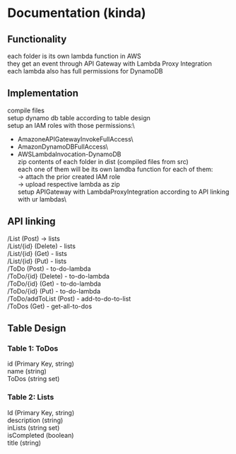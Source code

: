 # Documentation (kinda)

## Functionality
each folder is its own lambda function in AWS\
they get an event through API Gateway with Lambda Proxy Integration\
each lambda also has full permissions for DynamoDB

## Implementation
compile files\
setup dynamo db table according to table design\
setup an IAM roles with those permissions:\
- AmazoneAPIGatewayInvokeFullAccess\
- AmazonDynamoDBFullAccess\
- AWSLambdaInvocation-DynamoDB\
zip contents of each folder in dist (compiled files from src)\
each one of them will be its own lamdba function for each of them:\
-> attach the prior created IAM role\
-> upload respective lambda as zip\
setup APIGateway with LambdaProxyIntegration according to API linking with ur lambdas\



## API linking
/List (Post) -> lists\
/List/{id} (Delete) - lists\
/List/{id} (Get) - lists\
/List/{id} (Put) - lists\
/ToDo (Post) - to-do-lambda\
/ToDo/{id} (Delete) - to-do-lambda\
/ToDo/{id} (Get) - to-do-lambda\
/ToDo/{id} (Put) - to-do-lambda\
/ToDo/addToList (Post) - add-to-do-to-list\
/ToDos (Get) - get-all-to-dos

## Table Design
### Table 1: ToDos
id (Primary Key, string)\
name (string)\
ToDos (string set)

### Table 2: Lists
Id (Primary Key, string)\
description (string)\
inLists (string set)\
isCompleted (boolean)\
title (string)
